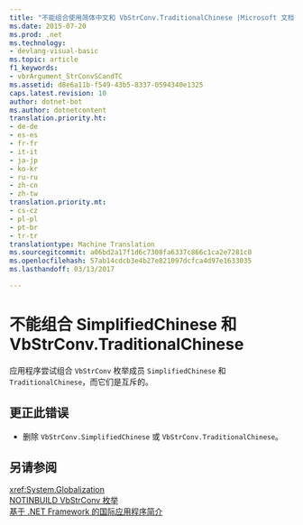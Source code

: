 ```yaml
---
title: "不能组合使用简体中文和 VbStrConv.TraditionalChinese |Microsoft 文档"
ms.date: 2015-07-20
ms.prod: .net
ms.technology:
- devlang-visual-basic
ms.topic: article
f1_keywords:
- vbrArgument_StrConvSCandTC
ms.assetid: d8e6a11b-f549-43b5-8337-0594340e1325
caps.latest.revision: 10
author: dotnet-bot
ms.author: dotnetcontent
translation.priority.ht:
- de-de
- es-es
- fr-fr
- it-it
- ja-jp
- ko-kr
- ru-ru
- zh-cn
- zh-tw
translation.priority.mt:
- cs-cz
- pl-pl
- pt-br
- tr-tr
translationtype: Machine Translation
ms.sourcegitcommit: a06bd2a17f1d6c7308fa6337c866c1ca2e7281c0
ms.openlocfilehash: 57ab14cdcb3e4b27e821097dcfca4d97e1633035
ms.lasthandoff: 03/13/2017

---
```

# <a name="simplifiedchinese-and-vbstrconvtraditionalchinese-cannot-be-combined"></a>不能组合 SimplifiedChinese 和 VbStrConv.TraditionalChinese
应用程序尝试组合 `VbStrConv` 枚举成员 `SimplifiedChinese` 和 `TraditionalChinese`，而它们是互斥的。  
  
## <a name="to-correct-this-error"></a>更正此错误  
  
-   删除 `VbStrConv.SimplifiedChinese` 或 `VbStrConv.TraditionalChinese`。  
  
## <a name="see-also"></a>另请参阅  
 <xref:System.Globalization>   
 [NOTINBUILD VbStrConv 枚举](http://msdn.microsoft.com/en-us/59f83dd9-6361-47df-a836-02ba9d4cb936)   
 [基于 .NET Framework 的国际应用程序简介](https://docs.microsoft.com/visualstudio/ide/introduction-to-international-applications-based-on-the-dotnet-framework)

